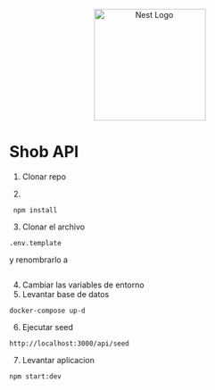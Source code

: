 <p align="center">
  <a href="http://nestjs.com/" target="blank"><img src="https://nestjs.com/img/logo-small.svg" width="200" alt="Nest Logo" /></a>
</p>

# Shob API
1. Clonar repo

2. 
 ```
  npm install

 ```
3. Clonar el archivo
  ```
  .env.template

 ```
 y renombrarlo a 
  ``` .env
  ```
4. Cambiar las variables de entorno
5. Levantar base de datos
```
docker-compose up-d

```
6. Ejecutar seed

```
http://localhost:3000/api/seed
```

7. Levantar aplicacion 

```
npm start:dev
```
